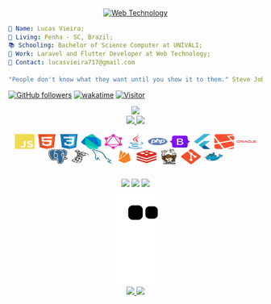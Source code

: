 <div align="center">
  <a href="https://webtechnology.com.br">
    <img align="center" title="Web Technology" alt="Web Technology" width="350" src="https://webtechnology.com.br/images/logo-2.svg" style="margin-bottom: 0px;">
  </a>
</div>

```yaml
👤 Name: Lucas Vieira;
📍 Living: Penha - SC, Brazil;
📚 Schooling: Bachelor of Science Computer at UNIVALI;
💼 Work: Laravel and Flutter Developer at Web Technology;
📧 Contact: lucasvieira717@gmail.com

"People don't know what they want until you show it to them." Steve Jobs 
```
[![GitHub followers](https://img.shields.io/github/followers/lucasvieira2902.svg?style=social&label=Follow)](https://github.com/lucasvieira2902?tab=followers)
[![wakatime](https://wakatime.com/badge/user/8d082b9a-0e74-448e-81c6-301b6d111b5d.svg)](https://wakatime.com/@8d082b9a-0e74-448e-81c6-301b6d111b5d)
[![Visitor](https://visitor-badge.laobi.icu/badge?page_id=lucasvieira2902.lucasvieira2902)](https://github.com/lucasvieira2902)

<div align="center">
  <a href="https://github.com/LucasVieira2902">
    <img height="160em" src="https://github-readme-stats.vercel.app/api/wakatime?username=@8d082b9a-0e74-448e-81c6-301b6d111b5d&theme=algolia"/><br/>
    <img height="160em" src="https://github-readme-stats.vercel.app/api?username=lucasvieira2902&show_icons=true&theme=algolia&include_all_commits=true&count_private=true"/>
    <img height="160em" src="https://github-readme-stats.vercel.app/api/top-langs/?username=lucasvieira2902&layout=compact&langs_count=7&theme=algolia&include_all_commits=true&count_private=true"/>
  </a>
</div>
 <br/>
<!--LINGUAGENS:-->
<div style="display: inline_block" align="center">
  <img align="center" title="Javascript" alt="Lucas-Js" height="30" width="40" src="https://raw.githubusercontent.com/devicons/devicon/master/icons/javascript/javascript-plain.svg">
  <img align="center" title="HTML" alt="Lucas-HTML" height="30" width="40" src="https://raw.githubusercontent.com/devicons/devicon/master/icons/html5/html5-original.svg">
  <img align="center" title="CSS" alt="Lucas-CSS" height="30" width="40" src="https://raw.githubusercontent.com/devicons/devicon/master/icons/css3/css3-original.svg">
  <img align="center" title="Dart" alt="Lucas-Dart" height="30" width="40" src="https://raw.githubusercontent.com/devicons/devicon/master/icons/dart/dart-original.svg">
  <img align="center" title="Graphql" alt="Lucas-Graphql" height="30" width="40" src="https://raw.githubusercontent.com/devicons/devicon/master/icons/graphql/graphql-plain.svg">
  <img align="center" title="Java" alt="Lucas-Java" height="30" width="40" src="https://raw.githubusercontent.com/devicons/devicon/master/icons/java/java-original.svg">
  <img align="center" title="PHP" alt="Lucas-Php" height="30" width="40" src="https://raw.githubusercontent.com/devicons/devicon/master/icons/php/php-plain.svg">
<!--FRAMEWORKS:-->
    <img align="center" title="Bootstrap" alt="Lucas-Bootstrap" height="30" width="40" src="https://raw.githubusercontent.com/devicons/devicon/master/icons/bootstrap/bootstrap-original.svg">
    <img align="center" title="Flutter" alt="Lucas-Flutter" height="30" width="40" src="https://raw.githubusercontent.com/devicons/devicon/master/icons/flutter/flutter-original.svg">
    <img align="center" title="Laravel" alt="Lucas-Laravel" height="30" width="40" src="https://raw.githubusercontent.com/devicons/devicon/master/icons/laravel/laravel-plain.svg">  
<!--BANCOS:-->
  <img align="center" title="Oracle" alt="Lucas-Oracle" height="30" width="40" src="https://raw.githubusercontent.com/devicons/devicon/master/icons/oracle/oracle-original.svg">
  <img align="center" title="Postgres" alt="Lucas-Postgresql" height="30" width="40" src="https://raw.githubusercontent.com/devicons/devicon/master/icons/postgresql/postgresql-original.svg">
  <img align="center" title="SQL Server" alt="Lucas-SQLServer" height="30" width="40" src="https://raw.githubusercontent.com/devicons/devicon/master/icons/microsoftsqlserver/microsoftsqlserver-plain.svg">
  <img align="center" title="MySql" alt="Lucas-Mysql" height="30" width="40" src="https://raw.githubusercontent.com/devicons/devicon/master/icons/mysql/mysql-original.svg">
  <img align="center" title="Firebase" alt="Lucas-Firebase" height="30" width="40" src="https://raw.githubusercontent.com/devicons/devicon/master/icons/firebase/firebase-plain.svg">
  <img align="center" title="Redis" alt="Lucas-Redis" height="30" width="40" src="https://raw.githubusercontent.com/devicons/devicon/master/icons/redis/redis-plain.svg">
<!--FERRAMENTAS:-->
    <img align="center" title="Composer" alt="Lucas-Composer" height="30" width="40" src="https://raw.githubusercontent.com/devicons/devicon/master/icons/composer/composer-original.svg">
    <img align="center" title="GIT" alt="Lucas-Git" height="30" width="40" src="https://raw.githubusercontent.com/devicons/devicon/master/icons/git/git-original.svg">
    <img align="center" title="Docker" alt="Lucas-Docker" height="30" width="40" src="https://raw.githubusercontent.com/devicons/devicon/master/icons/docker/docker-original.svg">
</div>
    
  ##
 
<div align="center">
  <a href = "mailto:lucasvieira717@gmail.com"><img src="https://img.shields.io/badge/-Gmail-%23333?style=for-the-badge&logo=gmail&logoColor=white" target="_blank"></a>
  <a href="https://www.linkedin.com/in/lucasvieira96" target="_blank"><img src="https://img.shields.io/badge/-LinkedIn-%230077B5?style=for-the-badge&logo=linkedin&logoColor=white" target="_blank"></a> 
  <a href="https://www.facebook.com/lucasvieira1996/" {target="_blank"}><img src="https://img.shields.io/badge/Facebook-1877F2?style=for-the-badge&logo=facebook&logoColor=white" target="_blank"></a> 
<br>
<img src="https://github.com/lucasvieira2902/lucasvieira2902/blob/output/github-contribution-grid-snake.svg">
<br>
<a align="center" href="https://github.com/LucasVieira2902">
  <img width="400px" src="https://wakatime.com/share/@lucasvieira96/9756d21b-7314-45d2-bb32-6cb1316e149c.svg">
  <img width="400px" src="https://wakatime.com/share/@lucasvieira96/f5c0cead-9bae-4dd4-ae3b-ad6d0dbf824d.svg">
</a>
